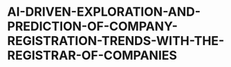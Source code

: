 # AI-DRIVEN-EXPLORATION-AND-PREDICTION-OF-COMPANY-REGISTRATION-TRENDS-WITH-THE-REGISTRAR-OF-COMPANIES
